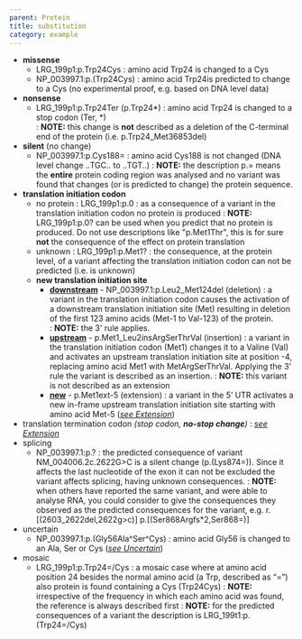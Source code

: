 ```yaml
---
parent: Protein
title: substitution
category: example
---
```


*	**missense**
	* 	LRG_199p1:p.Trp24Cys
	: 	amino acid Trp24 is changed to a Cys
	* 	NP_003997.1:p.(Trp24Cys)
	: 	amino acid Trp24is predicted to change to a Cys (no experimental proof, e.g. based on DNA level data)
*	**nonsense**
	*	LRG_199p1:p.Trp24Ter (p.Trp24\*)
    	:	amino acid Trp24 is changed to a stop codon (Ter, \*)<br>
        :	**NOTE:**	this change is **not** described as a deletion of the C-terminal end of the protein (i.e. p.Trp24_Met36853del)
*	**silent**  (no change)
	* 	NP_003997.1:p.Cys188=
	:	amino acid Cys188 is not changed (DNA level change ..TGC.. to ..TGT..)
	:	**NOTE:**	the description p.= means the **entire** protein coding region was analysed and no variant was found that changes (or is predicted to change) the protein sequence.
* 	**translation initiation codon**  
	*	no protein
	:	LRG_199p1:p.0
	:	as a consequence of a variant in the translation initiation codon no protein is produced
	:	**NOTE:**	LRG_199p1:p.0? can be used when you predict that no protein is produced. Do not use descriptions like "p.Met1Thr", this is for sure **not** the consequence of the effect on protein translation
	*	unknown
	:	LRG_199p1:p.Met1?
    	:	the consequence, at the protein level, of a variant affecting the translation initiation codon can not be predicted (i.e. is unknown)
	*	**new translation initiation site**
		*	**<u>downstream</u>**  -  NP_003997.1:p.Leu2_Met124del (deletion)
		:	a variant in the translation initiation codon causes the activation of a downstream translation initiation site (Met) resulting in deletion of the first 123 amino acids (Met-1 to Val-123) of the protein.<br>
        	:	**NOTE:**	the 3' rule applies.
		*	**<u>upstream</u>**  -  p.Met1_Leu2insArgSerThrVal (insertion)
		:	a variant in the translation initiation codon (Met1) changes it to a Valine (Val) and activates an upstream translation initiation site at position -4, replacing amino acid Met1 with MetArgSerThrVal. Applying the 3' rule the variant is described as an insertion.
		:	**NOTE:**	this variant is not described as an extension
		*	**<u>new</u>**  -  p.Met1ext-5 (extension)
		:	a variant in the 5’ UTR activates a new in-frame upstream translation initiation site starting with amino acid Met-5 ([_see Extension_](/recommendations/protein/variant/extension))
*	translation termination codon _(stop codon, **no-stop change**)_
	:	[_see Extension_](/recommendations/protein/variant/extension)
*	splicing
	*	NP_003997.1:p.?
	:	the predicted consequence of variant NM_004006.2c.2622G>C is a silent change (p.(Lys874=)). Since it affects the last nucleotide of the exon it can not be excluded the variant affects splicing, having unknown consequences.
	:	**NOTE:**	when others have reported the same variant, and were able to analyse RNA, you could consider to give the consequences they observed as the predicted consequences for the variant, e.g. r.[(2603_2622del,2622g>c)] p.[(Ser868Argfs\*2,Ser868=)]
*	uncertain
	*	NP_003997.1:p.(Gly56Ala^Ser^Cys)
	:	amino acid Gly56 is changed to an Ala, Ser or Cys ([_see Uncertain_](/recommendations/uncertain/))
*	mosaic
	*	LRG_199p1:p.Trp24=/Cys
	:	a mosaic case where at amino acid position 24 besides the normal amino acid (a Trp, described as “=”) also protein is found containing a Cys (Trp24Cys)
	:	**NOTE:**	irrespective of the frequency in which each amino acid was found, the reference is always described first
	:	**NOTE:**	for the predicted consequences of a variant the description is LRG_199t1:p.(Trp24=/Cys)
